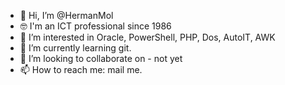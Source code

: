- 👋 Hi, I’m @HermanMol
- 🤓 I'm an ICT professional since 1986
- 👀 I’m interested in Oracle, PowerShell, PHP, Dos, AutoIT, AWK
- 🌱 I’m currently learning git.
- 💞️ I’m looking to collaborate on - not yet
- 📫 How to reach me: mail me.

<!---
HermanMol/HermanMol is a ✨ special ✨ repository because its `README.md` (this file) appears on your GitHub profile.
You can click the Preview link to take a look at your changes.
--->
